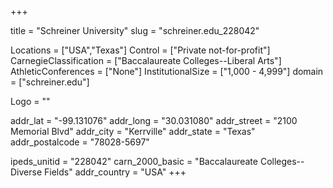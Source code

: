 
+++

title = "Schreiner University"
slug = "schreiner.edu_228042"

Locations = ["USA","Texas"]
Control = ["Private not-for-profit"]
CarnegieClassification = ["Baccalaureate Colleges--Liberal Arts"]
AthleticConferences = ["None"]
InstitutionalSize = ["1,000 - 4,999"]
domain = ["schreiner.edu"]

Logo = ""

addr_lat = "-99.131076"
addr_long = "30.031080"
addr_street = "2100 Memorial Blvd"
addr_city = "Kerrville"
addr_state = "Texas"
addr_postalcode = "78028-5697"

ipeds_unitid = "228042"
carn_2000_basic = "Baccalaureate Colleges--Diverse Fields"
addr_country = "USA"
+++
    
